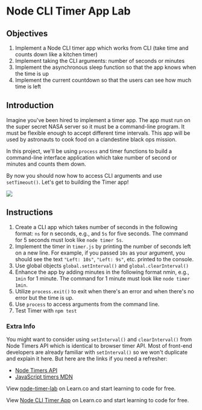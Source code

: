 # Node CLI Timer App Lab

## Objectives

1. Implement a Node CLI timer app which works from CLI (take time and counts down like a kitchen timer)
2. Implement taking the CLI arguments: number of seconds or minutes
3. Implement the asynchronous sleep function so that the app knows when the time is up
4. Implement the current countdown so that the users can see how much time is left

## Introduction

Imagine you've been hired to implement a timer app. The app must run on the super secret NASA server so it must be a command-line program. It must be flexible enough to accept different time intervals. This app will be used by astronauts to cook food on a clandestine black ops mission.

In this project, we'll be using `process` and timer functions to build a command-line interface application which take number of second or minutes and counts them down.

By now you should now how to access CLI arguments and use `setTimeout()`. Let's get to building the Timer app!

![](timer.png)

## Instructions

1. Create a CLI app which takes number of seconds in the following format: `ns` for n seconds, e.g., and `5s` for five seconds. The command for 5 seconds must look like `node timer 5s`.
2. Implement the timer in `timer.js` by printing the number of seconds left on a new line. For example, if you passed `10s` as your argument, you should see the text `"Left: 10s"`, `"Left: 9s"`, etc. printed to the console.
3. Use global objects `global.setInterval()` and `global.clearInterval()`
4. Enhance the app by adding minutes in the following format nmin, e.g., `1min` for 1 minute. The command for 1 minute must look like `node timer 1min`.
5. Utilize `process.exit()` to exit when there's an error and when there's no error but the time is up.
6. Use `process` to access arguments from the command line.
5. Test Timer with `npm test`


### Extra Info

You might want to consider using `setInterval()` and `clearInterval()` from Node Timers API which is identical to browser timer API. Most of front-end developers are already familiar with `setInterval()` so we won't duplicate and explain it here. But here are the links if you need a refresher:

* [Node Timers API](https://nodejs.org/api/timers.html)
* [JavaScript timers MDN](https://developer.mozilla.org/en-US/Add-ons/Code_snippets/Timers)

<p data-visibility='hidden'>View <a href='https://learn.co/lessons/node-timer-lab' title='node-timer-lab'>node-timer-lab</a> on Learn.co and start learning to code for free.</p>

<p class='util--hide'>View <a href='https://learn.co/lessons/node-timer-lab'>Node CLI Timer App</a> on Learn.co and start learning to code for free.</p>
